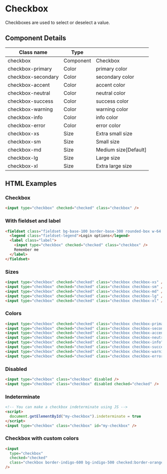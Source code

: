 # Checkbox

Checkboxes are used to select or deselect a value.

## Component Details

| Class name | Type |  |
| --- | --- | --- |
| checkbox | Component | Checkbox |
| checkbox-primary | Color | primary color |
| checkbox-secondary | Color | secondary color |
| checkbox-accent | Color | accent color |
| checkbox-neutral | Color | neutral color |
| checkbox-success | Color | success color |
| checkbox-warning | Color | warning color |
| checkbox-info | Color | info color |
| checkbox-error | Color | error color |
| checkbox-xs | Size | Extra small size |
| checkbox-sm | Size | Small size |
| checkbox-md | Size | Medium size[Default] |
| checkbox-lg | Size | Large size |
| checkbox-xl | Size | Extra large size |

## HTML Examples

### Checkbox

```html
<input type="checkbox" checked="checked" class="checkbox" />
```

### With fieldset and label

```html
<fieldset class="fieldset bg-base-100 border-base-300 rounded-box w-64 border p-4">
  <legend class="fieldset-legend">Login options</legend>
  <label class="label">
    <input type="checkbox" checked="checked" class="checkbox" />
    Remember me
  </label>
</fieldset>
```

### Sizes

```html
<input type="checkbox" checked="checked" class="checkbox checkbox-xs" />
<input type="checkbox" checked="checked" class="checkbox checkbox-sm" />
<input type="checkbox" checked="checked" class="checkbox checkbox-md" />
<input type="checkbox" checked="checked" class="checkbox checkbox-lg" />
<input type="checkbox" checked="checked" class="checkbox checkbox-xl" />
```

### Colors

```html
<input type="checkbox" checked="checked" class="checkbox checkbox-primary" />
<input type="checkbox" checked="checked" class="checkbox checkbox-secondary" />
<input type="checkbox" checked="checked" class="checkbox checkbox-accent" />
<input type="checkbox" checked="checked" class="checkbox checkbox-neutral" />
<input type="checkbox" checked="checked" class="checkbox checkbox-info" />
<input type="checkbox" checked="checked" class="checkbox checkbox-success" />
<input type="checkbox" checked="checked" class="checkbox checkbox-warning" />
<input type="checkbox" checked="checked" class="checkbox checkbox-error" />
```

### Disabled

```html
<input type="checkbox" class="checkbox" disabled />
<input type="checkbox" class="checkbox" disabled checked="checked" />
```

### Indeterminate

```html
<!-- You can make a checkbox indeterminate using JS -->
<script>
  document.getElementById("my-checkbox").indeterminate = true
</script>
<input type="checkbox" class="checkbox" id="my-checkbox" />
```

### Checkbox with custom colors

```html
<input
  type="checkbox"
  checked="checked"
  class="checkbox border-indigo-600 bg-indigo-500 checked:border-orange-500 checked:bg-orange-400 checked:text-orange-800"
/>
```

